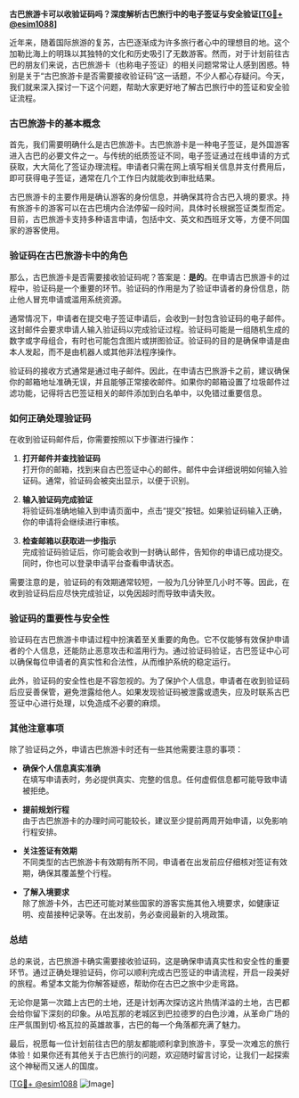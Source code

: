 **古巴旅游卡可以收验证码吗？深度解析古巴旅行中的电子签证与安全验证[[TG💪+ @esim1088](https://t.me/s/esim1088)]**

近年来，随着国际旅游的复苏，古巴逐渐成为许多旅行者心中的理想目的地。这个加勒比海上的明珠以其独特的文化和历史吸引了无数游客。然而，对于计划前往古巴的朋友们来说，古巴旅游卡（也称电子签证）的相关问题常常让人感到困惑。特别是关于“古巴旅游卡是否需要接收验证码”这一话题，不少人都心存疑问。今天，我们就来深入探讨一下这个问题，帮助大家更好地了解古巴旅行中的签证和安全验证流程。

### 古巴旅游卡的基本概念

首先，我们需要明确什么是古巴旅游卡。古巴旅游卡是一种电子签证，是外国游客进入古巴的必要文件之一。与传统的纸质签证不同，电子签证通过在线申请的方式获取，大大简化了签证办理流程。申请者只需在网上填写相关信息并支付费用后，即可获得电子签证，通常在几个工作日内就能收到审批结果。

古巴旅游卡的主要作用是确认游客的身份信息，并确保其符合古巴入境的要求。持有旅游卡的游客可以在古巴境内合法停留一段时间，具体时长根据签证类型而定。目前，古巴旅游卡支持多种语言申请，包括中文、英文和西班牙文等，方便不同国家的游客使用。

### 验证码在古巴旅游卡中的角色

那么，古巴旅游卡是否需要接收验证码呢？答案是：**是的**。在申请古巴旅游卡的过程中，验证码是一个重要的环节。验证码的作用是为了验证申请者的身份信息，防止他人冒充申请或滥用系统资源。

通常情况下，申请者在提交电子签证申请后，会收到一封包含验证码的电子邮件。这封邮件会要求申请人输入验证码以完成验证过程。验证码可能是一组随机生成的数字或字母组合，有时也可能包含图片或拼图验证。验证码的目的是确保申请是由本人发起，而不是由机器人或其他非法程序操作。

验证码的接收方式通常是通过电子邮件。因此，在申请古巴旅游卡之前，建议确保你的邮箱地址准确无误，并且能够正常接收邮件。如果你的邮箱设置了垃圾邮件过滤功能，记得将古巴签证相关的邮件添加到白名单中，以免错过重要信息。

### 如何正确处理验证码

在收到验证码邮件后，你需要按照以下步骤进行操作：

1. **打开邮件并查找验证码**  
   打开你的邮箱，找到来自古巴签证中心的邮件。邮件中会详细说明如何输入验证码。通常，验证码会被突出显示，以便于识别。

2. **输入验证码完成验证**  
   将验证码准确地输入到申请页面中，点击“提交”按钮。如果验证码输入正确，你的申请将会继续进行审核。

3. **检查邮箱以获取进一步指示**  
   完成验证码验证后，你可能会收到一封确认邮件，告知你的申请已成功提交。同时，你也可以登录申请平台查看申请状态。

需要注意的是，验证码的有效期通常较短，一般为几分钟至几小时不等。因此，在收到验证码后应尽快完成验证，以免因超时而导致申请失败。

### 验证码的重要性与安全性

验证码在古巴旅游卡申请过程中扮演着至关重要的角色。它不仅能够有效保护申请者的个人信息，还能防止恶意攻击和滥用行为。通过验证码验证，古巴签证中心可以确保每位申请者的真实性和合法性，从而维护系统的稳定运行。

此外，验证码的安全性也是不容忽视的。为了保护个人信息，申请者在收到验证码后应妥善保管，避免泄露给他人。如果发现验证码被泄露或遗失，应及时联系古巴签证中心进行处理，以免造成不必要的麻烦。

### 其他注意事项

除了验证码之外，申请古巴旅游卡时还有一些其他需要注意的事项：

- **确保个人信息真实准确**  
  在填写申请表时，务必提供真实、完整的信息。任何虚假信息都可能导致申请被拒绝。

- **提前规划行程**  
  由于古巴旅游卡的办理时间可能较长，建议至少提前两周开始申请，以免影响行程安排。

- **关注签证有效期**  
  不同类型的古巴旅游卡有效期有所不同，申请者在出发前应仔细核对签证有效期，确保其覆盖整个行程。

- **了解入境要求**  
  除了旅游卡外，古巴还可能对某些国家的游客实施其他入境要求，如健康证明、疫苗接种记录等。在出发前，务必查阅最新的入境政策。

### 总结

总的来说，古巴旅游卡确实需要接收验证码，这是确保申请真实性和安全性的重要环节。通过正确处理验证码，你可以顺利完成古巴签证的申请流程，开启一段美好的旅程。希望本文能为你解答疑惑，帮助你在古巴之旅中少走弯路。

无论你是第一次踏上古巴的土地，还是计划再次探访这片热情洋溢的土地，古巴都会给你留下深刻的印象。从哈瓦那的老城区到巴拉德罗的白色沙滩，从革命广场的庄严氛围到切·格瓦拉的英雄故事，古巴的每一个角落都充满了魅力。

最后，祝愿每一位计划前往古巴的朋友都能顺利拿到旅游卡，享受一次难忘的旅行体验！如果你还有其他关于古巴旅行的问题，欢迎随时留言讨论，让我们一起探索这个神秘而又迷人的国度。

[[TG💪+ @esim1088](https://t.me/s/esim1088) ![Image](https://i.postimg.cc/4NQfJmqS/Snipaste-2025-05-13-00-14-12.png)]